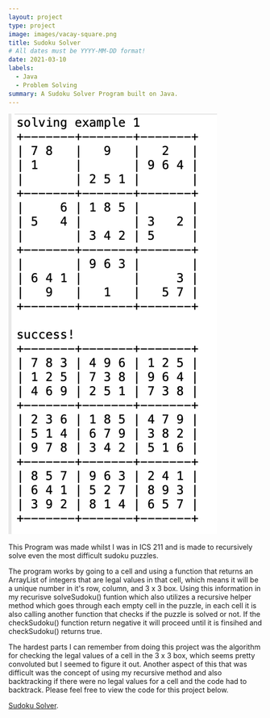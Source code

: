 ```yaml
---
layout: project
type: project
image: images/vacay-square.png
title: Sudoku Solver
# All dates must be YYYY-MM-DD format!
date: 2021-03-10
labels:
  - Java
  - Problem Solving
summary: A Sudoku Solver Program built on Java.
---
```


<img class="ui medium right floated rounded image" src="../images/Sudoku.png">

This Program was made whilst I was in ICS 211 and is made to recursively solve even the most difficult sudoku puzzles.

The program works by going to a cell and using a function that returns an ArrayList of integers that are legal values in that cell, which means it will be a unique number in it's row, column, and 3 x 3 box. Using this information in my recurisve solveSudoku() funtion which also utilizes a recursive helper method which goes through each empty cell in the puzzle, in  each cell it is also calling another function that checks if the puzzle is solved or not. If the checkSudoku() function return negative it will proceed until it is finsihed and checkSudoku() returns true.

The hardest parts I can remember from doing this project was the algorithm for checking the legal values of a cell in the 3 x 3 box, which seems pretty convoluted but I seemed to figure it out. Another aspect of this that was difficult was the concept of using my recursive method and also backtracking if there were no legal values for a cell and the code had to backtrack. Please feel free to view  the code for this project below.
 
[Sudoku Solver](https://github.com/Cole-House/Sudoku-Solver/tree/main).
